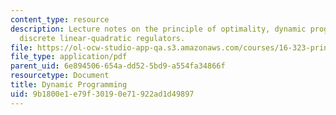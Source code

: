 ```yaml
---
content_type: resource
description: Lecture notes on the principle of optimality, dynamic programming, and
  discrete linear-quadratic regulators.
file: https://ol-ocw-studio-app-qa.s3.amazonaws.com/courses/16-323-principles-of-optimal-control-spring-2008/9b1800e1e79f30190e71922ad1d49897_lec3.pdf
file_type: application/pdf
parent_uid: 6e894506-654a-dd52-5bd9-a554fa34866f
resourcetype: Document
title: Dynamic Programming
uid: 9b1800e1-e79f-3019-0e71-922ad1d49897
---
```

